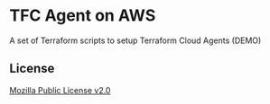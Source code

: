 # TFC Agent on AWS

A set of Terraform scripts to setup Terraform Cloud Agents (DEMO)

## License

[Mozilla Public License v2.0](./LICENSE)
